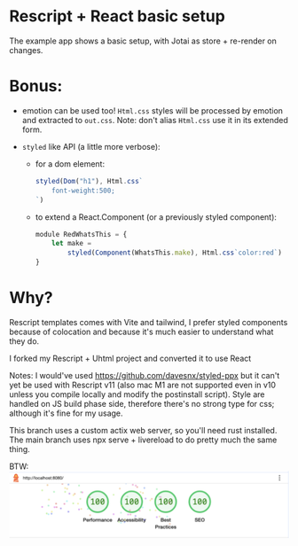 Rescript + React basic setup
===
The example app shows a basic setup, with Jotai as store + re-render on changes.

Bonus:
===
- emotion can be used too! `Html.css` styles will be processed by emotion and extracted to `out.css`. Note: don't alias `Html.css` use it in its extended form.


- `styled` like API (a little more verbose):
    - for a dom element:
        ```javascript
        styled(Dom("h1"), Html.css`
            font-weight:500;
        `)
        ```

    - to extend a React.Component (or a previously styled component):

        ```javascript
        module RedWhatsThis = {
            let make = 
                styled(Component(WhatsThis.make), Html.css`color:red`)
        }
        ```


Why?
===

Rescript templates comes with Vite and tailwind, I prefer styled components because of colocation and because it's much easier to understand what they do.

I forked my Rescript + Uhtml project and converted it to use React

Notes:
I would've used https://github.com/davesnx/styled-ppx but it can't yet be used with Rescript v11 (also mac M1 are not supported even in v10 unless you compile locally and modify the postinstall script).
Style are handled on JS build phase side, therefore there's no strong type for css; although it's fine for my usage.

This branch uses a custom actix web server, so you'll need rust installed.
The main branch uses npx serve + livereload to do pretty much the same thing.

BTW:
![lighthouse score of example app](assets/lighthouse.png)


